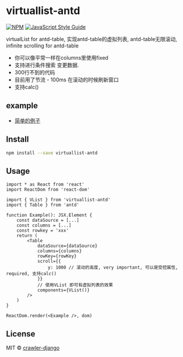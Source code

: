 # virtuallist-antd

> 

[![NPM](https://img.shields.io/npm/v/virtuallist-antd.svg)](https://www.npmjs.com/package/virtuallist-antd) [![JavaScript Style Guide](https://img.shields.io/badge/code_style-standard-brightgreen.svg)](https://standardjs.com)

virtualList for antd-table, 实现antd-table的虚拟列表, antd-table无限滚动, infinite scrolling for antd-table

* 你可以像平常一样在columns里使用fixed
* 支持进行条件搜索 变更数据.
* 300行不到的代码
* 目前用了节流 - 100ms 在滚动的时候刷新窗口
* 支持calc()

## example
* [简单的例子](https://codesandbox.io/s/festive-worker-wc5wp)

## Install

```bash
npm install --save virtuallist-antd
```

## Usage

```tsx
import * as React from 'react'
import ReactDom from 'react-dom'

import { VList } from 'virtuallist-antd'
import { Table } from 'antd'

function Example(): JSX.Element {
	const dataSource = [...]
	const columns = [...]
	const rowkey = 'xxx'
	return (
		<Table 
			dataSource={dataSource}
			columns={columns}
			rowKey={rowKey}
			scroll={{
				y: 1000 // 滚动的高度, very important, 可以是受控属性, required, 支持calc()
			}}
			// 使用VList 即可有虚拟列表的效果
			components={VList()}
		/>
	)
}

ReactDom.render(<Example />, dom)

```

## License

MIT © [crawler-django](https://github.com/crawler-django)
